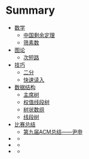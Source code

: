 # Summary

* [数学](数学/README.md)
    * [中国剩余定理](数学/中国剩余定理.md)
    * [筛素数](数学/筛素数.md)
* [图论](图论/README.md)
    * [次短路](图论/次短路.md)
* [技巧](技巧/README.md)
    * [二分](技巧/二分.md)
    * [快速读入](技巧/快速读入.md)
* [数据结构](数据结构/README.md)
    * [主席树](数据结构/主席树.md)
    * [权值线段树](数据结构/权值线段树.md)
    * [树状数组](数据结构/树状数组.md)
    * [线段树](数据结构/线段树.md)
* [比赛总结](比赛总结/README.md)
    * [第九届ACM总结——尹申](比赛总结/尹申.md)
* []()
    * []()
* []()
    * []()
* []()
    * []()
    